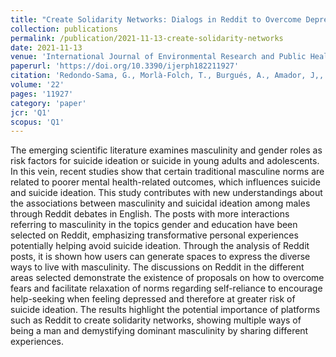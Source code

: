 ```yaml
---
title: "Create Solidarity Networks: Dialogs in Reddit to Overcome Depression and Suicidal Ideation among Males"
collection: publications
permalink: /publication/2021-11-13-create-solidarity-networks
date: 2021-11-13
venue: 'International Journal of Environmental Research and Public Health, 18'
paperurl: 'https://doi.org/10.3390/ijerph182211927'
citation: 'Redondo-Sama, G., Morlà-Folch, T., Burgués, A., Amador, J,, & Magaraggia,S. (2021). Create Solidarity Networks: Dialogs in Reddit to Overcome Depression and Suicidal Ideation among Males.'
volume: '22'
pages: '11927'
category: 'paper'
jcr: 'Q1'
scopus: 'Q1'
---
```


The emerging scientific literature examines masculinity and gender roles as risk factors for suicide ideation or suicide in young adults and adolescents. In this vein, recent studies show that certain traditional masculine norms are related to poorer mental health-related outcomes, which influences suicide and suicide ideation. This study contributes with new understandings about the associations between masculinity and suicidal ideation among males through Reddit debates in English. The posts with more interactions referring to masculinity in the topics gender and education have been selected on Reddit, emphasizing transformative personal experiences potentially helping avoid suicide ideation. Through the analysis of Reddit posts, it is shown how users can generate spaces to express the diverse ways to live with masculinity. The discussions on Reddit in the different areas selected demonstrate the existence of proposals on how to overcome fears and facilitate relaxation of norms regarding self-reliance to encourage help-seeking when feeling depressed and therefore at greater risk of suicide ideation. The results highlight the potential importance of platforms such as Reddit to create solidarity networks, showing multiple ways of being a man and demystifying dominant masculinity by sharing different experiences.
